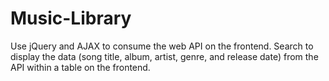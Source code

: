 # Music-Library
Use jQuery and AJAX to consume the web API on the frontend. Search to display the data (song title, album, artist, genre, and release date) from the API within a table on the frontend.
